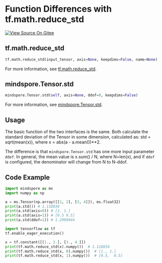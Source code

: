 # Function Differences with tf.math.reduce_std

[![View Source On Gitee](https://mindspore-website.obs.cn-north-4.myhuaweicloud.com/website-images/r2.1/resource/_static/logo_source_en.png)](https://gitee.com/mindspore/docs/blob/r2.1/docs/mindspore/source_en/note/api_mapping/tensorflow_diff/TensorStd.md)

## tf.math.reduce_std

```python
tf.math.reduce_std(input_tensor, axis=None, keepdims=False, name=None)
```

For more information, see [tf.math.reduce_std](https://tensorflow.google.cn/versions/r1.15/api_docs/python/tf/math/reduce_std).

## mindspore.Tensor.std

```python
mindspore.Tensor.std(self, axis=None, ddof=0, keepdims=False)
```

For more information, see [mindspore.Tensor.std](https://mindspore.cn/docs/en/r2.1/api_python/mindspore/Tensor/mindspore.Tensor.std.html#mindspore.Tensor.std).

## Usage

The basic function of the two interfaces is the same. Both calculate the standard deviation of the Tensor in some dimension, calculated as: std = sqrt(mean(x)), where x = abs(a - a.mean())**2.

The difference is that `mindspore.Tensor.std` has one more input parameter `ddof`. In general, the mean value is x.sum() / N, where N=len(x), and if `ddof` is configured, the denominator will change from N to N-ddof.

## Code Example

```python
import mindspore as ms
import numpy as np

a = ms.Tensor(np.array([[1, 2], [3, 4]]), ms.float32)
print(a.std()) # 1.118034
print(a.std(axis=0)) # [1. 1.]
print(a.std(axis=1)) # [0.5 0.5]
print(a.std(ddof=1)) # 1.2909944

import tensorflow as tf
tf.enable_eager_execution()

x = tf.constant([[1., 2.], [3., 4.]])
print(tf.math.reduce_std(x).numpy())  # 1.118034
print(tf.math.reduce_std(x, 0).numpy())  # [1., 1.]
print(tf.math.reduce_std(x, 1).numpy())  # [0.5,  0.5]
```
